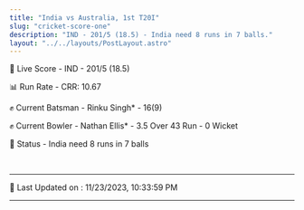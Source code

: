 ```yaml
---
title: "India vs Australia, 1st T20I"
slug: "cricket-score-one"
description: "IND - 201/5 (18.5) - India need 8 runs in 7 balls."
layout: "../../layouts/PostLayout.astro"
---
```


🔴 Live Score - IND - 201/5 (18.5)  

📊 Run Rate - CRR: 10.67  

✊ Current Batsman - Rinku Singh* - 16(9)  

✊ Current Bowler - Nathan Ellis* - 3.5 Over 43 Run - 0 Wicket  

📑 Status - India need 8 runs in 7 balls

<br />

***

📝 Last Updated on : 11/23/2023, 10:33:59 PM

***

